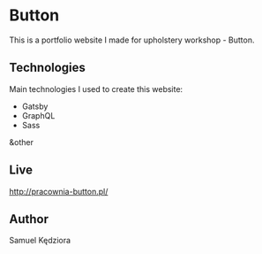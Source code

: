 # Button

This is a portfolio website I made for upholstery workshop - Button.

## Technologies

Main technologies I used to create this website:

- Gatsby
- GraphQL
- Sass

&other

## Live

http://pracownia-button.pl/

## Author

Samuel Kędziora
